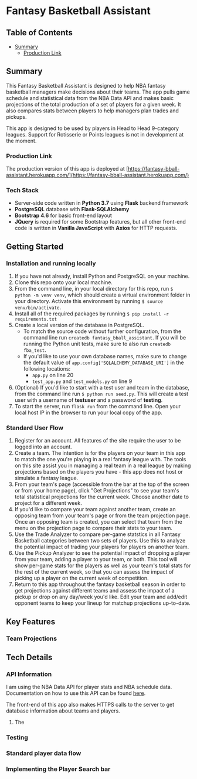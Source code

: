 # Fantasy Basketball Assistant
## Table of Contents
- [Summary](#summary)
    - [Production Link](production-link)

## Summary
This Fantasy Basketball Assistant is designed to help NBA fantasy basketball managers make decisions about their teams. The app pulls game schedule and statistical data from the NBA Data API and makes basic projections of the total production of a set of players for a given week. It also compares stats between players to help managers plan trades and pickups.

This app is designed to be used by players in Head to Head 9-category leagues. Support for Rotisserie or Points leagues is not in development at the moment.

### Production Link
The production version of this app is deployed at [https://fantasy-bball-assistant.herokuapp.com/](https://fantasy-bball-assistant.herokuapp.com/)

### Tech Stack
- Server-side code written in **Python 3.7** using **Flask** backend framework
- **PostgreSQL** database with **Flask-SQLAlchemy**
- **Bootstrap 4.6** for basic front-end layout
- **JQuery** is required for some Bootstrap features, but all other front-end code is written in **Vanilla JavaScript** with **Axios** for HTTP requests.

## Getting Started

### Installation and running locally
1. If you have not already, install Python and PostgreSQL on your machine.
2. Clone this repo onto your local machine.
3. From the command line, in your local directory for this repo, run `$ python -m venv venv`, which should create a virtual environment folder in your directory. Activate this environment by running `$ source venv/bin/activate`.
4. Install all of the required packages by running `$ pip install -r requirements.txt`
5. Create a local version of the database in PostgreSQL.
    - To match the source code without further configuration, from the command line run `createdb fantasy_bball_assistant`. If you will be running the Python unit tests, make sure to also run `createdb fba_test`.
    - If you'd like to use your own database names, make sure to change the default value of `app.config['SQLALCHEMY_DATABASE_URI']` in the following locations:
        - `app.py` on line 20
        - `test_app.py` and `test_models.py` on line 9
6. (Optional) If you'd like to start with a test user and team in the database, from the command line run `$ python run seed.py`. This will create a test user with a username of **testuser** and a password of **testing**.
7. To start the server, run `flask run` from the command line. Open your local host IP in the browser to run your local copy of the app.

### Standard User Flow

1. Register for an account. All features of the site require the user to be logged into an account.
2. Create a team. The intention is for the players on your team in this app to match the one you're playing in a real fantasy league with. The tools on this site assist you in managing a real team in a real league by making projections based on the players you have - this app does not host or simulate a fantasy league.
3. From your team's page (accessible from the bar at the top of the screen or from your home page), click "Get Projections" to see your team's total statistical projections for the current week. Choose another date to project for a different week.
4. If you'd like to compare your team against another team, create an opposing team from your team's page or from the team projection page. Once an opposing team is created, you can select that team from the menu on the projection page to compare their stats to your team.
5. Use the Trade Analyzer to compare per-game statstics in all Fantasy Basketball categories between two sets of players. Use this to analyze the potential impact of trading your players for players on another team.
6. Use the Pickup Analyzer to see the potential impact of dropping a player from your team, adding a player to your team, or both. This tool will show per-game stats for the players as well as your team's total stats for the rest of the current week, so that you can assess the impact of picking up a player on the current week of competition.
7. Return to this app throughout the fantasy basketball season in order to get projections against different teams and assess the impact of a pickup or drop on any day/week you'd like. Edit your team and add/edit opponent teams to keep your lineup for matchup projections up-to-date.


## Key Features
### Team Projections

## Tech Details

### API Information
I am using the NBA Data API for player stats and NBA schedule data. Documentation on how to use this API can be found [here](https://github.com/kashav/nba.js/blob/master/docs/api/DATA.md).

The front-end of this app also makes HTTPS calls to the server to get database information about teams and players.
1. The 
### Testing

### Standard player data flow

### Implementing the Player Search bar

